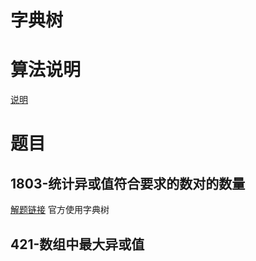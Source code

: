 # 字典树

# 算法说明
[说明](https://leetcode.cn/problems/count-pairs-with-xor-in-a-range/solution/javac-zi-dian-shu-fu-zi-dian-shu-mo-ban-566um/)

# 题目

## 1803-统计异或值符合要求的数对的数量
[解题链接](../230105-1803.md)
官方使用字典树

## 421-数组中最大异或值